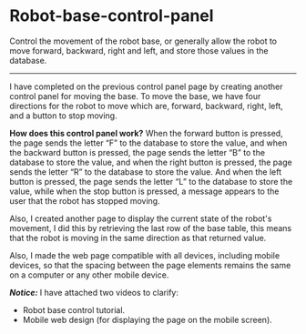 # Robot-base-control-panel
Control the movement of the robot base, or generally allow the robot to move forward, backward, right and left, and store those values in the database.

________________________________________________________________________________________________________________________________________________________________


I have completed on the previous control panel page by creating another control panel for moving the base. To move the base, we have four directions for the robot to move which are, forward, backward, right, left, and a button to stop moving. 

**How does this control panel work?** When the forward button is pressed, the page sends the letter “F” to the database to store the value, and when the backward button is pressed, the page sends the letter “B” to the database to store the value, and when the right button is pressed, the page sends the letter “R” to the database to store the value. And when the left button is pressed, the page sends the letter “L” to the database to store the value, while when the stop button is pressed, a message appears to the user that the robot has stopped moving.

Also, I created another page to display the current state of the robot's movement, I did this by retrieving the last row of the base table, this means that the robot is moving in the same direction as that returned value.

Also, I made the web page compatible with all devices, including mobile devices, so that the spacing between the page elements remains the same on a computer or any other mobile device.

**_Notice:_**
I have attached two videos to clarify:
- Robot base control tutorial.
- Mobile web design (for displaying the page on the mobile screen).
